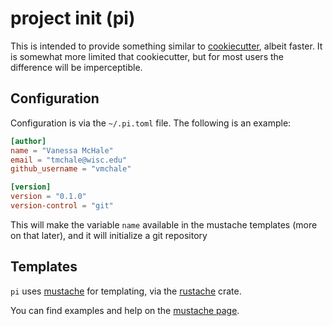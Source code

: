 # project init (pi)

This is intended to provide something similar to
[cookiecutter](https://github.com/audreyr/cookiecutter), albeit faster. It is
somewhat more limited that cookiecutter, but for most users the difference will
be imperceptible.

## Configuration

Configuration is via the `~/.pi.toml` file. The following is an example:

```toml
[author]
name = "Vanessa McHale"
email = "tmchale@wisc.edu"
github_username = "vmchale"

[version]
version = "0.1.0"
version-control = "git"
```

This will make the variable `name` available in the mustache templates (more
on that later), and it will initialize a git repository 

## Templates

`pi` uses [mustache](https://mustache.github.io/) for templating, via the
[rustache](https://github.com/rustache/rustache) crate.

You can find examples and help on the [mustache page](https://mustache.github.io/).
